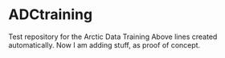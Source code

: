 # ADCtraining
Test repository for the Arctic Data Training
Above lines created automatically.  Now I am adding stuff, as proof of concept.
